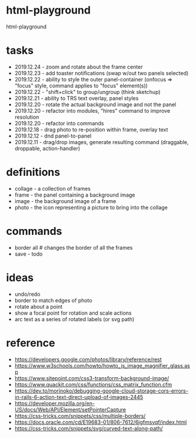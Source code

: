 # html-playground
html-playground

# tasks
* 2019.12.24 - zoom and rotate about the frame center
* 2019.12.23 - add toaster notifications (swap w/out two panels selected)
* 2019.12.22 - ability to style the outer panel-container (onfocus => "focus" style, command applies to "focus" element(s))
* 2019.12.22 - "shift+click" to group/ungroup (think sketchup)
* 2019.12.21 - ability to TRS text overlay, panel styles
* 2019.12.20 - rotate the actual background image and not the panel
* 2019.12.20 - refactor into modules, "hires" command to improve resolution
* 2019.12.20 - refactor into commands
* 2019.12.18 - drag photo to re-position within frame, overlay text
* 2019.12.12 - dnd panel-to-panel
* 2019.12.11 - drag/drop images, generate resulting command (draggable, droppable, action-handler)

# definitions
* collage - a collection of frames
* frame - the panel containing a background image
* image - the background image of a frame
* photo - the icon representing a picture to bring into the collage

# commands
* border all # changes the border of all the frames
* save - todo

# ideas
* undo/redo
* border to match edges of photo
* rotate about a point
* show a focal point for rotation and scale actions
* arc text as a series of rotated labels (or svg path)

# reference
* https://developers.google.com/photos/library/reference/rest
* https://www.w3schools.com/howto/howto_js_image_magnifier_glass.asp
* https://www.sitepoint.com/css3-transform-background-image/
* https://www.quackit.com/css/functions/css_matrix_function.cfm
* https://dev.to/morinoko/debugging-google-cloud-storage-cors-errors-in-rails-6-action-text-direct-upload-of-images-2445
* https://developer.mozilla.org/en-US/docs/Web/API/Element/setPointerCapture
* https://css-tricks.com/snippets/css/multiple-borders/
* https://docs.oracle.com/cd/E19683-01/806-7612/6jgfmsvqf/index.html
* https://css-tricks.com/snippets/svg/curved-text-along-path/